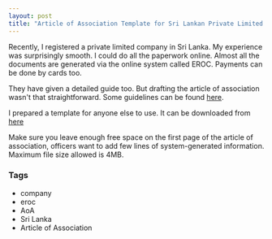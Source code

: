 ```yaml
---
layout: post
title: "Article of Association Template for Sri Lankan Private Limited Companies"
---
```


Recently, I registered a private limited company in Sri Lanka. My experience was surprisingly smooth. I could do all the paperwork online. Almost all the documents are generated via the online system called EROC. Payments can be done by cards too.

They have given a detailed guide too. But drafting the article of association wasn't that straightforward. Some guidelines can be found [here](http://www.drc.gov.lk/en/?page_id=2741).

I prepared a template for anyone else to use. It can be downloaded from [here](/resources/Sri_Lanka_Private_Limited_Company_Article_of_Association_Template.zip)

Make sure you leave enough free space on the first page of the article of association, officers want to add few lines of system-generated information. Maximum file size allowed is 4MB.

### Tags

- company
- eroc
- AoA
- Sri Lanka
- Article of Association
